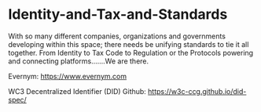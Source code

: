 # Identity-and-Tax-and-Standards
With so many different companies, organizations and governments developing within this space; there needs be unifying standards to tie it all together.  From Identity to Tax Code to Regulation or the Protocols powering and connecting platforms.......We are there.


Evernym:  https://www.evernym.com

WC3 Decentralized Identifier (DID) Github:  https://w3c-ccg.github.io/did-spec/
